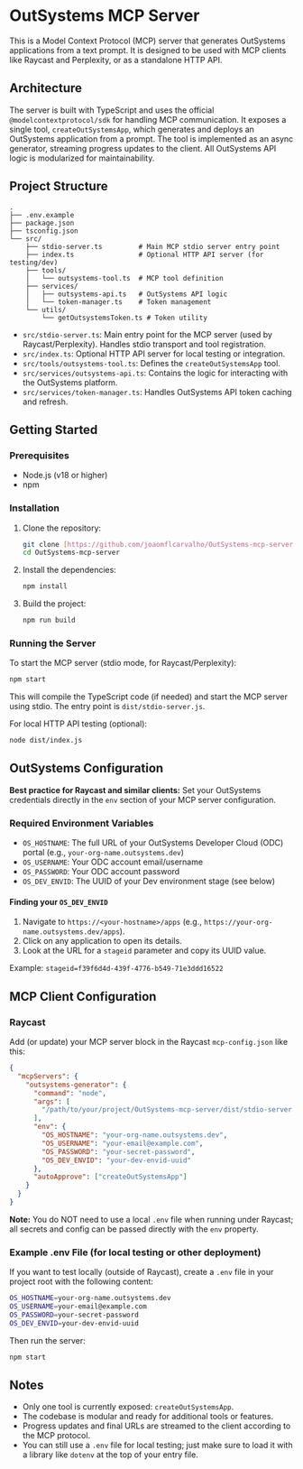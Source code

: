 # OutSystems MCP Server

This is a Model Context Protocol (MCP) server that generates OutSystems applications from a text prompt. It is designed to be used with MCP clients like Raycast and Perplexity, or as a standalone HTTP API.

## Architecture

The server is built with TypeScript and uses the official `@modelcontextprotocol/sdk` for handling MCP communication. It exposes a single tool, `createOutSystemsApp`, which generates and deploys an OutSystems application from a prompt. The tool is implemented as an async generator, streaming progress updates to the client. All OutSystems API logic is modularized for maintainability.

## Project Structure

```text
.
├── .env.example
├── package.json
├── tsconfig.json
└── src/
    ├── stdio-server.ts         # Main MCP stdio server entry point
    ├── index.ts                # Optional HTTP API server (for testing/dev)
    ├── tools/
    │   └── outsystems-tool.ts  # MCP tool definition
    ├── services/
    │   ├── outsystems-api.ts   # OutSystems API logic
    │   └── token-manager.ts    # Token management
    └── utils/
        └── getOutsystemsToken.ts # Token utility
```

- `src/stdio-server.ts`: Main entry point for the MCP server (used by Raycast/Perplexity). Handles stdio transport and tool registration.
- `src/index.ts`: Optional HTTP API server for local testing or integration.
- `src/tools/outsystems-tool.ts`: Defines the `createOutSystemsApp` tool.
- `src/services/outsystems-api.ts`: Contains the logic for interacting with the OutSystems platform.
- `src/services/token-manager.ts`: Handles OutSystems API token caching and refresh.

## Getting Started

### Prerequisites

- Node.js (v18 or higher)
- npm

### Installation

1.  Clone the repository:
    ```bash
    git clone [https://github.com/joaomflcarvalho/OutSystems-mcp-server.git](https://github.com/joaomflcarvalho/OutSystems-mcp-server.git)
    cd OutSystems-mcp-server
    ```

2.  Install the dependencies:
    ```bash
    npm install
    ```

3.  Build the project:
    ```bash
    npm run build
    ```

### Running the Server

To start the MCP server (stdio mode, for Raycast/Perplexity):

```bash
npm start
```

This will compile the TypeScript code (if needed) and start the MCP server using stdio. The entry point is `dist/stdio-server.js`.

For local HTTP API testing (optional):

```bash
node dist/index.js
```

## OutSystems Configuration

**Best practice for Raycast and similar clients:**
Set your OutSystems credentials directly in the `env` section of your MCP server configuration.

### Required Environment Variables

-   `OS_HOSTNAME`: The full URL of your OutSystems Developer Cloud (ODC) portal (e.g., `your-org-name.outsystems.dev`)
-   `OS_USERNAME`: Your ODC account email/username
-   `OS_PASSWORD`: Your ODC account password
-   `OS_DEV_ENVID`: The UUID of your Dev environment stage (see below)

#### Finding your `OS_DEV_ENVID`

1.  Navigate to `https://<your-hostname>/apps` (e.g., `https://your-org-name.outsystems.dev/apps`).
2.  Click on any application to open its details.
3.  Look at the URL for a `stageid` parameter and copy its UUID value.

Example:
`stageid=f39f6d4d-439f-4776-b549-71e3ddd16522`

## MCP Client Configuration

### Raycast

Add (or update) your MCP server block in the Raycast `mcp-config.json` like this:

```json
{
  "mcpServers": {
    "outsystems-generator": {
      "command": "node",
      "args": [
        "/path/to/your/project/OutSystems-mcp-server/dist/stdio-server.js"
      ],
      "env": {
        "OS_HOSTNAME": "your-org-name.outsystems.dev",
        "OS_USERNAME": "your-email@example.com",
        "OS_PASSWORD": "your-secret-password",
        "OS_DEV_ENVID": "your-dev-envid-uuid"
      },
      "autoApprove": ["createOutSystemsApp"]
    }
  }
}
```

**Note:**
You do NOT need to use a local `.env` file when running under Raycast; all secrets and config can be passed directly with the `env` property.

### Example .env File (for local testing or other deployment)

If you want to test locally (outside of Raycast), create a `.env` file in your project root with the following content:

```bash
OS_HOSTNAME=your-org-name.outsystems.dev
OS_USERNAME=your-email@example.com
OS_PASSWORD=your-secret-password
OS_DEV_ENVID=your-dev-envid-uuid
```

Then run the server:

```bash
npm start
```

## Notes

-   Only one tool is currently exposed: `createOutSystemsApp`.
-   The codebase is modular and ready for additional tools or features.
-   Progress updates and final URLs are streamed to the client according to the MCP protocol.
-   You can still use a `.env` file for local testing; just make sure to load it with a library like `dotenv` at the top of your entry file.

